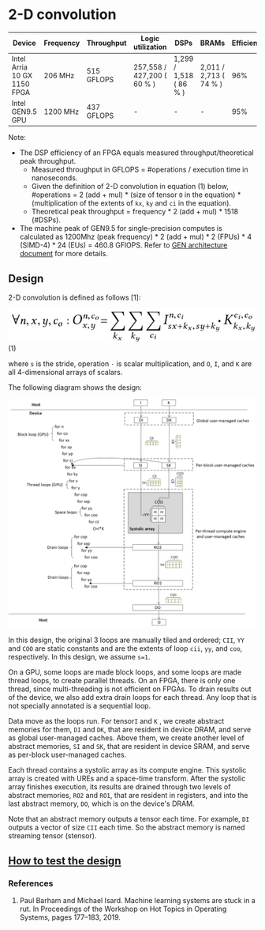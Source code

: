 # 2-D convolution

| Device | Frequency | Throughput | Logic utilization | DSPs | BRAMs | Efficiency | Tensor Sizes | Device compiler |
| ------ | --------- | ------ | --------- | ---- | ----- | -------------- | ----- | -------------- |
| Intel Arria 10 GX 1150 FPGA | 206 MHz | 515 GFLOPS | 257,558 / 427,200 ( 60 % ) | 1,299 / 1,518 ( 86 % ) | 2,011 / 2,713 ( 74 % ) | 96%   | I(64,256,1x60+3,1x60+3) * K(256,256,3,3) | aoc 19.4.0 |
| Intel GEN9.5 GPU | 1200 MHz | 437 GFLOPS | - | - | - | 95%   | I(64,256,1x64+3,1x64+3) * K(256,256,3,3) | CM Dev Package 20200119 |

Note:

- The DSP efficiency of an FPGA equals measured throughput/theoretical peak throughput.
  - Measured throughput in GFLOPS = #operations / execution time  in nanoseconds.
  - Given the definition of 2-D convolution  in equation (1) below, #operations =  2 (add + mul) * (size of tensor `O` in the equation) * (multiplication of the extents of `kx`, `ky` and `ci` in the equation).
  - Theoretical peak throughput = frequency  * 2 (add + mul)  * 1518 (#DSPs).
- The machine peak of GEN9.5 for single-precision computes is calculated as 1200Mhz (peak frequency) * 2 (add + mul) * 2 (FPUs) * 4 (SIMD-4) * 24 (EUs) = 460.8 GFlOPS.  Refer to [GEN architecture document](https://www.intel.com/content/dam/develop/external/us/en/documents/the-compute-architecture-of-intel-processor-graphics-gen9-v1d0.pdf) for more details.

## Design

2-D convolution is defined as follows [1]:

![2dconv-original-equation](figures/conv-equation.png) (1)

where `s` is the stride, operation `·` is scalar multiplication, and `O`, `I`, and `K` are all 4-dimensional arrays of scalars.   

The following diagram shows the design:

![Design](figures/conv-design.png)

In this design, the original 3 loops are manually tiled and ordered; `CII`, `YY` and `COO` are static constants and are the extents of loop `cii`, `yy`, and `coo`, respectively. In this design, we assume `s=1`. 

On a GPU, some loops are made block loops,  and some loops are made thread loops, to create parallel threads. On an FPGA, there  is only one thread, since multi-threading is not efficient on FPGAs. To drain results out of the device, we also add extra drain loops for each thread. Any loop that is not specially annotated is a sequential loop. 

Data move as the loops run. For tensor`I` and `K` ,  we create abstract memories for them, `DI` and `DK`, that are resident in device DRAM, and serve as global user-managed caches. Above them, we create another level of abstract memories, `SI` and `SK`, that are resident in device SRAM, and serve as per-block user-managed caches.

Each thread contains a systolic array as its compute engine. This systolic array is created with UREs and a space-time transform. After the systolic array finishes execution, its results are drained through two levels of abstract memories, `RO2` and `RO1`,  that are resident in registers, and into the last abstract memory, `DO`, which is on the device's DRAM.

Note that an abstract memory outputs a tensor each time. For example, `DI` outputs a vector of size `CII` each time. So the abstract memory is named streaming tensor (stensor). 

## [How to test the design](../../../REAME.md#Performance-tests)

### References

1. Paul Barham and Michael Isard. Machine learning systems are stuck in a rut. In Proceedings of the Workshop on Hot Topics in Operating Systems, pages 177–183, 2019.  
